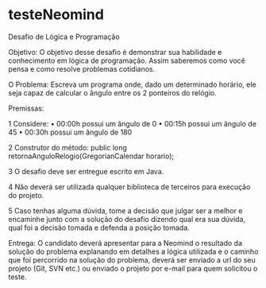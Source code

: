 # testeNeomind

Desafio de Lógica e Programação

Objetivo: O objetivo desse desafio é demonstrar sua habilidade e conhecimento em lógica de programação. Assim saberemos como você pensa e como resolve problemas cotidianos.

O Problema: Escreva um programa onde, dado um determinado horário, ele seja capaz de calcular o ângulo entre os 2 ponteiros do relógio.

Premissas:

1 Considere: • 00:00h possui um ângulo de 0 • 00:15h possui um ângulo de 45 • 00:30h possui um ângulo de 180

2 Construtor do método: public long retornaAnguloRelogio(GregorianCalendar horario);

3 O desafio deve ser entregue escrito em Java.

4 Não deverá ser utilizada qualquer biblioteca de terceiros para execução do projeto.

5 Caso tenhas alguma dúvida, tome a decisão que julgar ser a melhor e encaminhe junto com a solução do desafio dizendo qual era sua dúvida, qual foi a decisão tomada e defenda a posição tomada.

Entrega: O candidato deverá apresentar para a Neomind o resultado da solução do problema explanando em detalhes a lógica utilizada e o caminho que foi percorrido na solução do problema, deverá ser enviado a url do seu projeto (Git, SVN etc.) ou enviado o projeto por e-mail para quem solicitou o teste.
